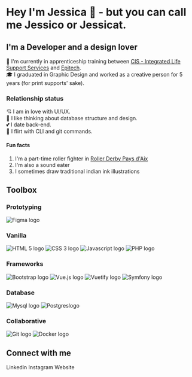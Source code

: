 # Hey I'm Jessica 👋  - but you can call me Jessico or Jessicat.  

## I'm a Developer and a design lover

🌱 I'm currently in apprenticeship training between [CIS - Integrated Life Support Services](https://cis-integratedservices.com/fr) and [Epitech](https://www.epitech.eu/).  
🎓 I graduated in Graphic Design and worked as a creative person for 5 years (for print supports' sake).

### Relationship status

💘 I am in love with UI/UX.  
💖 I like thinking about database structure and design.  
💕 I date back-end.  
🌹 I flirt with CLI and git commands.  

#### Fun facts 

1. I'm a part-time roller fighter in [Roller Derby Pays d'Aix](https://rollerderby-les-amazones.fr/)  
2. I'm also a sound eater
3. I sometimes draw traditional indian ink illustrations

## Toolbox

### Prototyping
![Figma logo](/assets/technologies/figma.svg?raw=true)

### Vanilla
![HTML 5 logo](/assets/technologies/html-5.svg?raw=true)
![CSS 3 logo](/assets/technologies/css-3.svg?raw=true)
![Javascript logo](/assets/technologies/javascript.svg?raw=true)
![PHP logo](/assets/technologies/php.svg?raw=true)

### Frameworks
![Bootstrap logo](/assets/technologies/bootstrap.svg?raw=true)
![Vue.js logo](/assets/technologies/vue.svg?raw=true)
![Vuetify logo](/assets/technologies/vuetify.svg?raw=true)
![Symfony logo](/assets/technologies/symfony.svg?raw=true)

### Database
![Mysql logo](/assets/technologies/mysql.svg?raw=true)
![Postgreslogo](/assets/technologies/postgresql.svg?raw=true)

### Collaborative
![Git logo](/assets/technologies/git.svg?raw=true)
![Docker logo](/assets/technologies/docker.svg?raw=true)

## Connect with me

Linkedin
Instagram
Website